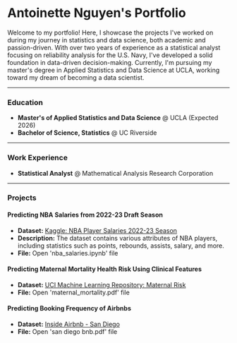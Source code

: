 # Antoinette Nguyen's Portfolio

Welcome to my portfolio! Here, I showcase the projects I've worked on during my journey in statistics and data science, both academic and passion-driven. With over two years of experience as a statistical analyst focusing on reliability analysis for the U.S. Navy, I've developed a solid foundation in data-driven decision-making. Currently, I'm pursuing my master's degree in Applied Statistics and Data Science at UCLA, working toward my dream of becoming a data scientist.

---

### Education

- **Master's of Applied Statistics and Data Science** @ UCLA (Expected 2026)  
- **Bachelor of Science, Statistics** @ UC Riverside

---

### Work Experience

- **Statistical Analyst** @ Mathematical Analysis Research Corporation 

---

### Projects

#### Predicting NBA Salaries from 2022-23 Draft Season
- **Dataset:** [Kaggle: NBA Player Salaries 2022-23 Season](https://www.kaggle.com/datasets/jamiewelsh2/nba-player-salaries-2022-23-season)
- **Description:** The dataset contains various attributes of NBA players, including statistics such as points, rebounds, assists, salary, and more.  
- **File:**  Open 'nba_salaries.ipynb' file

#### Predicting Maternal Mortality Health Risk Using Clinical Features
- **Dataset:** [UCI Machine Learning Repository: Maternal Risk](https://archive.ics.uci.edu/dataset/863/maternal+health+risk)
- **File:**  Open 'maternal_mortality.pdf' file

#### Predicting Booking Frequency of Airbnbs
- **Dataset:** [Inside Airbnb - San Diego](https://insideairbnb.com/get-the-data/)
- **File:**  Open 'san diego bnb.pdf' file


